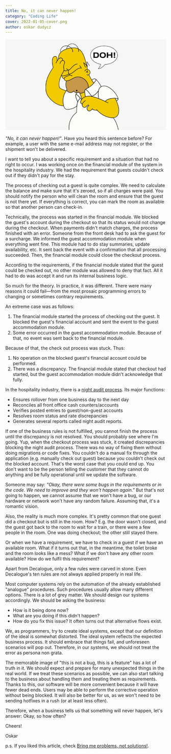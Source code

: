 ```yaml
---
title: No, it can never happen!
category: "Coding Life"
cover: 2022-01-05-cover.png
author: oskar dudycz
---
```


![cover](2022-01-05-cover.png)

*"No, it can never happen!"*. Have you heard this sentence before? For example, a user with the same e-mail address may not register, or the shipment won't be delivered.

I want to tell you about a specific requirement and a situation that had no right to occur. I was working once on the financial module of the system in the hospitality industry. We had the requirement that guests couldn't check out if they didn't pay for the stay.

The process of checking out a guest is quite complex. We need to calculate the balance and make sure that it's zeroed, so if all charges were paid. You should notify the person who will clean the room and ensure that the guest is not there yet. If everything is correct, you can mark the room as available so that another person can check-in. 

Technically, the process was started in the financial module. We blocked the guest's account during the checkout so that its status would not change during the checkout. When payments didn't match charges, the process finished with an error. Someone from the front desk had to ask the guest for a surcharge. We informed the guest accommodation module when everything went fine. This module had to do stay summaries, update availability, etc. It sent back the event with a confirmation that all processing succeeded. Then, the financial module could close the checkout process.

According to the requirements, if the financial module stated that the guest could be checked out, no other module was allowed to deny that fact. All it had to do was accept it and run its internal business logic.

So much for the theory. In practice, it was different. There were many reasons it could fail—from the most prosaic programming errors to changing or sometimes contrary requirements. 

An extreme case was as follows:
1. The financial module started the process of checking out the guest. It blocked the guest's financial account and sent the event to the guest accommodation module.
2. Some error occurred in the guest accommodation module. Because of that, no event was sent back to the financial module. 

Because of that, the check out process was stuck. Thus:
1. No operation on the blocked guest's financial account could be performed.
2. There was a discrepancy. The financial module stated that checkout had started, but the guest accommodation module didn't acknowledge that fully.

In the hospitality industry, there is a [night audit process](https://www.hotelogix.com/blog/2021/05/19/night-audit-procedure-in-hotels-with-cloud-hotel-pms/). Its major functions:
- Ensures rollover from one business day to the next day
- Reconciles all front office cash counters/accounts
- Verifies posted entries to guest/non-guest accounts
- Resolves room status and rate discrepancies
- Generates several reports called night audit reports.

If one of the business rules is not fulfilled, you cannot finish the process until the discrepancy is not resolved. You should probably see where I'm going. Yup, when the checkout process was stuck, it created discrepancies blocking the night audit process. There was no way of fixing them without doing migrations or code fixes. You couldn't do a manual fix through the application (e.g. manually check out guest) because you couldn't check out the blocked account. That's the worst case that you could end up. You don't want to be the person telling the customer that they cannot do anything and be fully operational until we update the software.

Someone may say: _"Okay, there were some bugs in the requirements or in the code. We need to improve and they won't happen again."_ But that's not going to happen, we cannot assume that we won't have a bug, or our hardware or network won't have any random failure. Assuming that, it's a romantic vision.

Also, the reality is much more complex. It's pretty common that one guest did a checkout but is still in the room. How? E.g. the door wasn't closed, and the guest got back to the room to wait for a train, or there were a few people in the room. One was doing checkout; the other still stayed there.

Or when we have a requirement, we have to check in a guest if we have an available room. What if it turns out that, in the meantime, the toilet broke and the room looks like a mess? What if we don't have any other room available? How do we fulfil this requirement?

Apart from Decalogue, only a few rules were carved in stone. Even Decalogue's ten rules are not always applied properly in real life. 

Most computer systems rely on the automation of the already established "analogue" procedures. Such procedures usually allow many different options. There is a lot of grey matter. We should design our systems accordingly. We should be asking the business:
- How is it being done now?
- What are you doing if this didn't happen?
- How do you fix this issue?
It often turns out that alternative flows exist.

We, as programmers, try to create ideal systems, except that our definition of the ideal is somewhat distorted. The ideal system reflects the expected business process. It should embrace that things fail, and unforeseen scenarios will pop out. Therefore, in our systems, we should not treat the error as persona non grata.

The memorable image of "this is not a bug, this is a feature" has a lot of truth in it. We should expect and prepare for many unexpected things in the real world. If we treat these scenarios as possible, we can also start talking to the business about handling them and treating them as requirements. Thanks to this, our software will be more convenient because it will have fewer dead ends. Users may be able to perform the corrective operation without being blocked. It will also be better for us, as we won't need to be sending hotfixes in a rush (or at least less often).

Therefore, when a business tells us that something will never happen, let's answer: Okay, so how often?

Cheers!

Oskar

p.s. If you liked this article, check [Bring me problems, not solutions!](/en/bring_me_problems_not_solutions/).